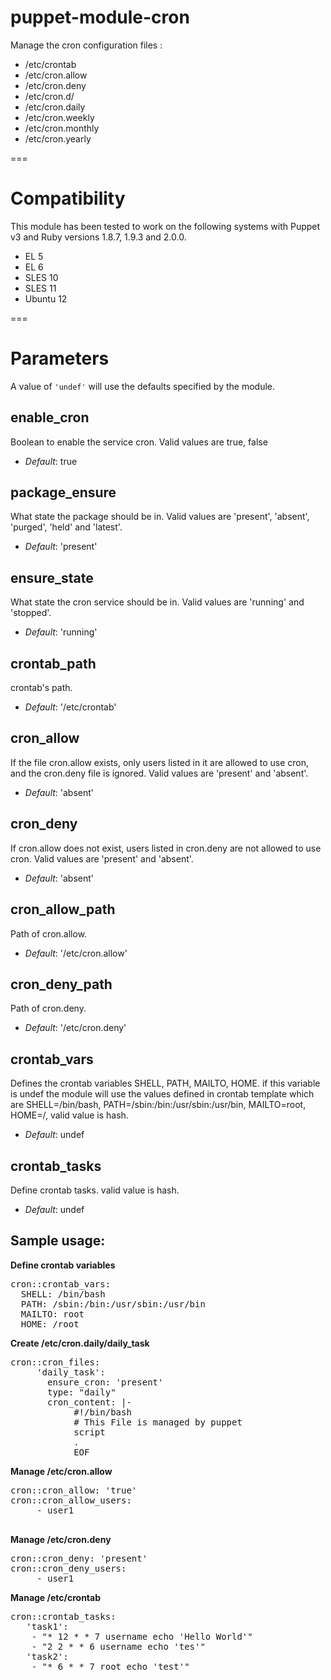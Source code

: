 # puppet-module-cron

Manage the cron configuration files :

- /etc/crontab
- /etc/cron.allow
- /etc/cron.deny
- /etc/cron.d/
- /etc/cron.daily
- /etc/cron.weekly
- /etc/cron.monthly
- /etc/cron.yearly


===

# Compatibility

This module has been tested to work on the following systems with Puppet v3 and Ruby versions 1.8.7, 1.9.3 and 2.0.0.

 * EL 5
 * EL 6
 * SLES 10
 * SLES 11
 * Ubuntu 12

===

# Parameters
A value of `'undef'` will use the defaults specified by the module.


enable_cron
---------------
Boolean to enable the service cron. Valid values are true, false

- *Default*: true

package_ensure
----------------
What state the package should be in. Valid values are 'present', 'absent', 'purged', 'held' and 'latest'.

- *Default*: 'present'

ensure_state
---------------
What state the cron service should be in. Valid values are 'running' and 'stopped'.

- *Default*: 'running'

crontab_path
---------------
crontab's path.

- *Default*: '/etc/crontab'

cron_allow
--------------
If the file cron.allow exists, only users listed in it are allowed to use cron, and the cron.deny file is ignored. Valid values are 'present' and 'absent'.

- *Default*: 'absent'

cron_deny
------------
If cron.allow does not exist, users listed in cron.deny are not allowed to use cron. Valid values are 'present' and 'absent'.

- *Default*: 'absent'

cron_allow_path
---------------
Path of cron.allow.

- *Default*: '/etc/cron.allow'

cron_deny_path
--------------
Path of cron.deny.

- *Default*: '/etc/cron.deny'

crontab_vars
-------------
Defines the crontab variables SHELL, PATH, MAILTO, HOME. if this variable is undef the module will use the values defined in crontab template which are SHELL=/bin/bash, PATH=/sbin:/bin:/usr/sbin:/usr/bin, MAILTO=root, HOME=/, valid value is hash.

- *Default*: undef

crontab_tasks
----------------
Define crontab tasks. valid value is hash.

- *Default*: undef

## Sample usage:

**Define crontab variables**
<pre>
cron::crontab_vars:
  SHELL: /bin/bash
  PATH: /sbin:/bin:/usr/sbin:/usr/bin
  MAILTO: root
  HOME: /root
</pre>

**Create /etc/cron.daily/daily_task**
<pre>
cron::cron_files:
     'daily_task':
       ensure_cron: 'present'
       type: "daily"
       cron_content: |-
            #!/bin/bash
            # This File is managed by puppet
            script
            .
            EOF
</pre>

**Manage /etc/cron.allow**
<pre>
cron::cron_allow: 'true'
cron::cron_allow_users:
     - user1

</pre>

**Manage /etc/cron.deny**
<pre>
cron::cron_deny: 'present'
cron::cron_deny_users:
     - user1
</pre>

**Manage /etc/crontab**
<pre>
cron::crontab_tasks:
   'task1':
    - "* 12 * * 7 username echo 'Hello World'"
    - "2 2 * * 6 username echo 'tes'"
   'task2':
    - "* 6 * * 7 root echo 'test'"
</pre>
